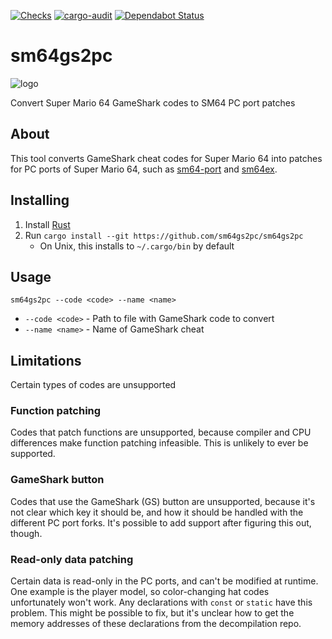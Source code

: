[![Checks](https://github.com/sm64gs2pc/sm64gs2pc/workflows/Checks/badge.svg)](https://github.com/sm64gs2pc/sm64gs2pc/actions?query=workflow%3AChecks)
[![cargo-audit](https://github.com/sm64gs2pc/sm64gs2pc/workflows/cargo-audit/badge.svg)](https://github.com/sm64gs2pc/sm64gs2pc/actions?query=workflow%3Acargo-audit)
[![Dependabot Status](https://api.dependabot.com/badges/status?host=github&repo=sm64gs2pc/sm64gs2pc)](https://dependabot.com)

# sm64gs2pc

![logo](https://raw.githubusercontent.com/sm64gs2pc/assets/master/logo.png)

Convert Super Mario 64 GameShark codes to SM64 PC port patches

## About

This tool converts GameShark cheat codes for Super Mario 64 into patches for PC
ports of Super Mario 64, such as
[sm64-port](https://github.com/sm64-port/sm64-port) and
[sm64ex](https://github.com/sm64pc/sm64ex).

## Installing

1. Install [Rust](https://rustup.rs/)
2. Run `cargo install --git https://github.com/sm64gs2pc/sm64gs2pc`
     * On Unix, this installs to `~/.cargo/bin` by default

## Usage

```
sm64gs2pc --code <code> --name <name>
```
* `--code <code>` - Path to file with GameShark code to convert
* `--name <name>` - Name of GameShark cheat

## Limitations

Certain types of codes are unsupported

### Function patching

Codes that patch functions are unsupported, because compiler and CPU differences
make function patching infeasible. This is unlikely to ever be supported.

### GameShark button

Codes that use the GameShark (GS) button are unsupported, because it's not clear
which key it should be, and how it should be handled with the different PC port
forks. It's possible to add support after figuring this out, though.

### Read-only data patching

Certain data is read-only in the PC ports, and can't be modified at runtime. One
example is the player model, so color-changing hat codes unfortunately won't
work. Any declarations with `const` or `static` have this problem. This might be
possible to fix, but it's unclear how to get the memory addresses of these
declarations from the decompilation repo.
